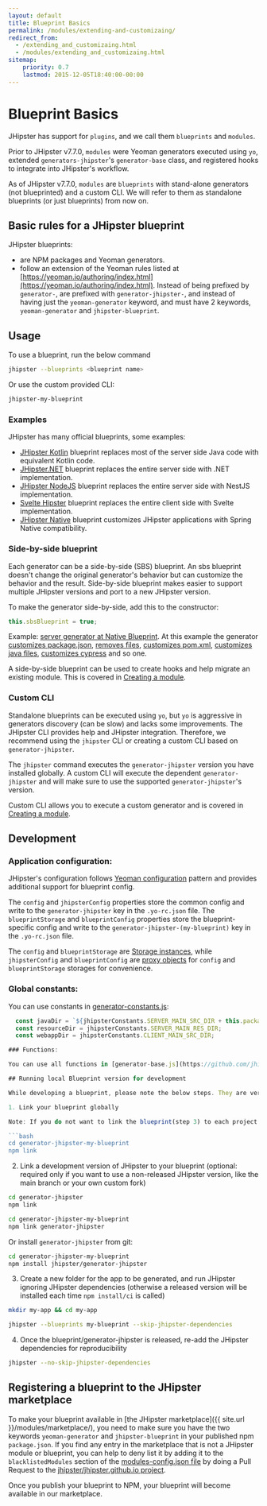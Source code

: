 ```yaml
---
layout: default
title: Blueprint Basics
permalink: /modules/extending-and-customizaing/
redirect_from:
  - /extending_and_customizaing.html
  - /modules/extending_and_customizaing.html
sitemap:
    priority: 0.7
    lastmod: 2015-12-05T18:40:00-00:00
---
```


# <i class="fa fa-cube"></i> Blueprint Basics

JHipster has support for `plugins`, and we call them `blueprints` and `modules`.

Prior to JHipster v7.7.0, `modules` were Yeoman generators executed using `yo`, extended `generators-jhipster`'s `generator-base` class, and registered hooks to integrate into JHipster's workflow.

As of JHipster v7.7.0, `modules` are `blueprints` with stand-alone generators (not blueprinted) and a custom CLI.
We will refer to them as standalone blueprints (or just blueprints) from now on.

## Basic rules for a JHipster blueprint

JHipster blueprints:

- are NPM packages and Yeoman generators.
- follow an extension of the Yeoman rules listed at [https://yeoman.io/authoring/index.html](https://yeoman.io/authoring/index.html). Instead of being prefixed by `generator-`, are prefixed with `generator-jhipster-`, and instead of having just the `yeoman-generator` keyword, and must have 2 keywords, `yeoman-generator` and `jhipster-blueprint`.

## Usage

To use a blueprint, run the below command

```bash
jhipster --blueprints <blueprint name>
```

Or use the custom provided CLI:

```bash
jhipster-my-blueprint
```

### Examples

JHipster has many official blueprints, some examples:

- [JHipster Kotlin](https://github.com/jhipster/jhipster-kotlin) blueprint replaces most of the server side Java code with equivalent Kotlin code.
- [JHipster.NET](https://github.com/jhipster/jhipster-dotnetcore) blueprint replaces the entire server side with .NET implementation.
- [JHipster NodeJS](https://github.com/jhipster/generator-jhipster-nodejs) blueprint replaces the entire server side with NestJS implementation.
- [Svelte Hipster](https://github.com/jhipster/generator-jhipster-svelte) blueprint replaces the entire client side with Svelte implementation.
- [JHipster Native](https://github.com/jhipster/generator-jhipster-native) blueprint customizes JHipster applications with Spring Native compatibility.

### Side-by-side blueprint

Each generator can be a side-by-side (SBS) blueprint. An sbs blueprint doesn't change the original generator's behavior but can customize the behavior and the result.
Side-by-side blueprint makes easier to support multiple JHipster versions and port to a new JHipster version.

To make the generator side-by-side, add this to the constructor:

```js
this.sbsBlueprint = true;
```

Example: [server generator at Native Blueprint](https://github.com/mshima/generator-jhipster-native/blob/bb9c042f6bc70a26ba8037e951c93dc1d1820983/generators/server/generator.mjs#L17).
At this example the generator [customizes package.json](https://github.com/mshima/generator-jhipster-native/blob/bb9c042f6bc70a26ba8037e951c93dc1d1820983/generators/server/generator.mjs#L26-L35), [removes files](https://github.com/mshima/generator-jhipster-native/blob/bb9c042f6bc70a26ba8037e951c93dc1d1820983/generators/server/generator.mjs#L37-L40), [customizes pom.xml](https://github.com/mshima/generator-jhipster-native/blob/bb9c042f6bc70a26ba8037e951c93dc1d1820983/generators/server/generator.mjs#L42-L186), [customizes java files](https://github.com/mshima/generator-jhipster-native/blob/bb9c042f6bc70a26ba8037e951c93dc1d1820983/generators/server/generator.mjs#L211-L307), [customizes cypress](https://github.com/mshima/generator-jhipster-native/blob/bb9c042f6bc70a26ba8037e951c93dc1d1820983/generators/server/generator.mjs#L321-L329) and so one.

A side-by-side blueprint can be used to create hooks and help migrate an existing module. This is covered in [Creating a module](/modules/creating-a-module).

### Custom CLI

Standalone blueprints can be executed using `yo`, but `yo` is aggressive in generators discovery (can be slow) and lacks some improvements. The JHipster CLI provides help and JHipster integration.
Therefore, we recommend using the `jhipster` CLI or creating a custom CLI based on `generator-jhipster`.

The `jhipster` command executes the `generator-jhipster` version you have installed globally.
A custom CLI will execute the dependent `generator-jhipster` and will make sure to use the supported `generator-jhipster`'s version.

Custom CLI allows you to execute a custom generator and is covered in [Creating a module](/modules/creating-a-module).

## Development

### Application configuration:

JHipster's configuration follows [Yeoman configuration](https://yeoman.io/authoring/storage.html) pattern and provides additional support for blueprint config.

The `config` and `jhipsterConfig` properties store the common config and write to the `generator-jhipster` key in the `.yo-rc.json` file.
The `blueprintStorage` and `blueprintConfig` properties store the blueprint-specific config and write to the `generator-jhipster-(my-blueprint)` key in the `.yo-rc.json` file.

The `config` and `blueprintStorage` are [Storage instances](https://yeoman.github.io/generator/Storage.html), 
while `jhipsterConfig` and `blueprintConfig` are [proxy objects](https://yeoman.github.io/generator/Storage.html#createProxy) for `config` and `blueprintStorage` storages for convenience.

### Global constants:

You can use constants in [generator-constants.js](https://github.com/jhipster/generator-jhipster/blob/main/generators/generator-constants.js):

```javascript
  const javaDir = `${jhipsterConstants.SERVER_MAIN_SRC_DIR + this.packageFolder}/`;
  const resourceDir = jhipsterConstants.SERVER_MAIN_RES_DIR;
  const webappDir = jhipsterConstants.CLIENT_MAIN_SRC_DIR;

### Functions:

You can use all functions in [generator-base.js](https://github.com/jhipster/generator-jhipster/blob/main/generators/generator-base.js):

## Running local Blueprint version for development

While developing a blueprint, please note the below steps. They are very important.

1. Link your blueprint globally 

Note: If you do not want to link the blueprint(step 3) to each project being created.

```bash
cd generator-jhipster-my-blueprint
npm link
```

2. Link a development version of JHipster to your blueprint (optional: required only if you want to use a non-released JHipster version, like the main branch or your own custom fork)

```bash
cd generator-jhipster
npm link

cd generator-jhipster-my-blueprint
npm link generator-jhipster
```

Or install `generator-jhipster` from git:

```bash
cd generator-jhipster-my-blueprint
npm install jhipster/generator-jhipster
```

3. Create a new folder for the app to be generated, and run JHipster ignoring JHipster dependencies (otherwise a released version will be installed each time `npm install/ci` is called)

```bash
mkdir my-app && cd my-app

jhipster --blueprints my-blueprint --skip-jhipster-dependencies
```

4. Once the blueprint/generator-jhipster is released, re-add the JHipster dependencies for reproducibility

```bash
jhipster --no-skip-jhipster-dependencies
```

## Registering a blueprint to the JHipster marketplace

To make your blueprint available in [the JHipster marketplace]({{ site.url }}/modules/marketplace/), you need to make sure you have the two keywords `yeoman-generator` and `jhipster-blueprint` in your published npm `package.json`.
If you find any entry in the marketplace that is not a JHipster module or blueprint, you can help to deny list it by adding it to the `blacklistedModules` section of the [modules-config.json file](https://github.com/jhipster/jhipster.github.io/blob/main/modules/marketplace/data/modules-config.json) by doing a Pull Request to the [jhipster/jhipster.github.io project](https://github.com/jhipster/jhipster.github.io).


Once you publish your blueprint to NPM, your blueprint will become available in our marketplace.
